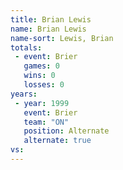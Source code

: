 ```yaml
---
title: Brian Lewis
name: Brian Lewis
name-sort: Lewis, Brian
totals:
 - event: Brier
   games: 0
   wins: 0
   losses: 0
years:
 - year: 1999
   event: Brier
   team: "ON"
   position: Alternate
   alternate: true
vs:
---
```

